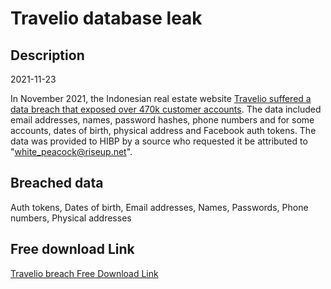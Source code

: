 # Travelio database leak

## Description

2021-11-23

In November 2021, the Indonesian real estate website <a href="https://www.riskbasedsecurity.com/2021/12/14/dark-web-roundup-november-2021/" target="_blank" rel="noopener">Travelio suffered a data breach that exposed over 470k customer accounts</a>. The data included email addresses, names, password hashes, phone numbers and for some accounts, dates of birth, physical address and Facebook auth tokens. The data was provided to HIBP by a source who requested it be attributed to &quot;white_peacock@riseup.net&quot;.

## Breached data

Auth tokens, Dates of birth, Email addresses, Names, Passwords, Phone numbers, Physical addresses

## Free download Link

[Travelio breach Free Download Link](https://link-to.net/1229997/409.4606405624146/dynamic/?r=aHR0cHM6Ly93d3cubWVkaWFmaXJlLmNvbS92aWV3L3d4bWQyWUo1TE5pcTJvQi90cmF2ZWxpby5jb20vZmlsZQ==)